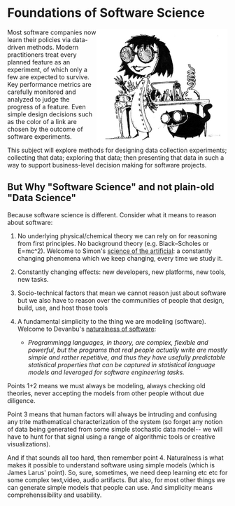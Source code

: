 

# Foundations of Software Science 

<img src="/_img/mad.jpg" align=right width=300>

Most software companies now learn their policies via
data-driven methods. Modern practitioners treat
every planned feature as an experiment, of which
only a few are expected to survive. Key performance
metrics are carefully monitored and analyzed to
judge the progress of a feature. Even simple design
decisions such as the color of a link are chosen by
the outcome of software experiments.

This subject will explore methods for designing data
collection experiments; collecting that data;
exploring that data; then presenting that data in
such a way to support business-level decision making
for software projects.

## But Why "Software Science" and not plain-old "Data Science"

Because software science is different. Consider what it means to reason about software:


1. No underlying physical/chemical theory we can rely on for reasoning from first principles.  No background theory
(e.g. Black–Scholes or E=mc^2). Welcome to Simon's
[science of the artificial](http://courses.washington.edu/thesisd/documents/Kun_Herbert%20Simon_Sciences_of_the_Artificial.pdf): a constantly changing phenomena which we keep changing, every time we study it.

2. Constantly changing effects: new developers, new platforms, new tools, new tasks.

3. Socio-technical factors that mean we cannot reason just about software but we also have to reason over the communities of people that design, build, use, and host those tools

4.   A fundamental simplicity to the thing we are modeling (software). Welcome to Devanbu's [naturalness of software](http://macbeth.cs.ucdavis.edu/natural.pdf):
       - <em> Programmingg languages, in theory, are complex, flexible
and powerful, but the programs that real people
actually write are mostly simple and rather repetitive,
and thus they have usefully predictable statistical properties
that can be captured in statistical language models
and leveraged for software engineering tasks.</em>

Points 1+2 means we must always be modeling, always checking old theories,
never accepting the models from other people without due diligence.  

Point 3 means that human factors will always be intruding and confusing any trite  mathematical characterization of the system (so   forget any notion of data being generated from some simple stochastic data model-- we will have to hunt
for that signal using a range of algorithmic tools or creative visualizations).

And if that sounds all too hard, then remember point 4. Naturalness is what makes it possible to understand software using
simple  models (which is James Larus' point).  So, sure, sometimes,  we
need deep learning etc etc for some complex text,video, audio
artifacts. But also, for most other things we can generate
simple models that people can use. And simplicity means comprehenssibility and usability.
 

